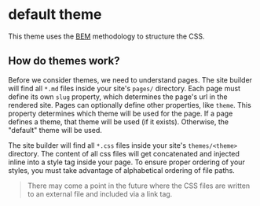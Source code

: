 # default theme

This theme uses the [BEM](https://en.bem.info/methodology/css/) methodology to structure the CSS.

## How do themes work?

Before we consider themes, we need to understand pages.
The site builder will find all `*.md` files inside your site's `pages/` directory.
Each page must define its own `slug` property, which determines the page's url in the rendered site.
Pages can optionally define other properties, like `theme`.
This property determines which theme will be used for the page.
If a page defines a theme, that theme will be used (if it exists). Otherwise, the "default" theme will be used.

The site builder will find all `*.css` files inside your site's `themes/<theme>` directory.
The content of all css files will get concatenated and injected inline into a style tag inside your page.
To ensure proper ordering of your styles, you must take advantage of alphabetical ordering of file paths.

> There may come a point in the future where the CSS files are written to an external file and included via a link tag.
